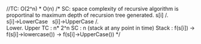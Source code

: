 //TC: O(2^n) * O(n)
/* SC:
space complexity of recursive algorithm is proportinal to maximum depth of
recursion tree generated.
s[i]
/.      \
s[i]->LowerCase   s[i]->UpperCase
/.  \
Lower. Upper
TC : n* 2^n
SC : n (stack at any point in time)
Stack : f(s[i]) -> f(s[i]->lowercase()) -> f(s[i]->UpperCase())
*/